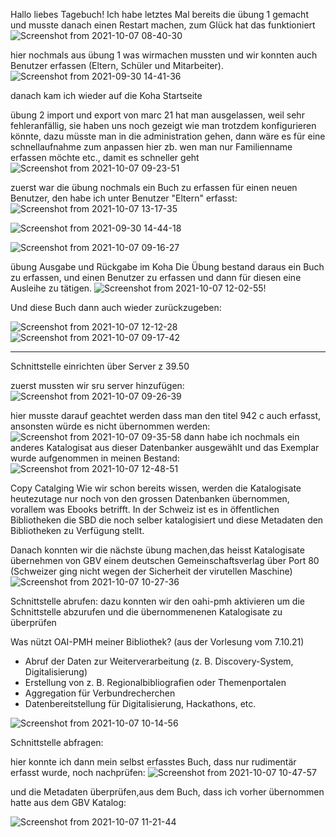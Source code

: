 Hallo liebes Tagebuch!
Ich habe letztes Mal bereits die übung 1 gemacht und musste danach einen Restart machen, zum Glück hat das funktioniert
![Screenshot from 2021-10-07 08-40-30](https://user-images.githubusercontent.com/90834735/136367250-442025bc-f43c-4ea2-891f-58a6dc3e976a.png)

hier nochmals aus übung 1 was wirmachen mussten und wir konnten auch Benutzer erfassen (Eltern, Schüler und Mitarbeiter).
![Screenshot from 2021-09-30 14-41-36](https://user-images.githubusercontent.com/90834735/136373327-138171e9-f8cc-4145-84d3-d39f02a48b8b.png)

danach kam ich wieder auf die
Koha Startseite

übung 2 import und export von marc 21 hat man ausgelassen, weil sehr fehleranfällig, sie haben uns noch gezeigt wie man trotzdem konfigurieren könnte, dazu müsste man in die administration gehen, dann wäre es für eine schnellaufnahme zum anpassen hier zb. wen man nur Familienname erfassen möchte etc., damit es schneller geht
![Screenshot from 2021-10-07 09-23-51](https://user-images.githubusercontent.com/90834735/136372317-7bf4fae1-01b2-4bfa-8170-15e3946b2c26.png)



zuerst war die übung  nochmals ein Buch zu erfassen für einen  neuen Benutzer, den habe ich unter Benutzer "Eltern" erfasst: 
![Screenshot from 2021-10-07 13-17-35](https://user-images.githubusercontent.com/90834735/136374593-e8e486af-c460-4b9a-9862-255bb17f4eec.png)



![Screenshot from 2021-09-30 14-44-18](https://user-images.githubusercontent.com/90834735/136366065-67bbd955-976a-4f14-8435-a22fe3f6919c.png)


![Screenshot from 2021-10-07 09-16-27](https://user-images.githubusercontent.com/90834735/136366431-9cf467be-bcc5-4074-9a28-8943c4242103.png)

übung Ausgabe und Rückgabe im Koha
Die Übung bestand daraus ein Buch zu erfassen, und einen Benutzer zu erfassen und dann für diesen eine  Ausleihe zu tätigen.
![Screenshot from 2021-10-07 12-02-55](https://user-images.githubusercontent.com/90834735/136363637-651566b9-0075-4027-96a6-c7981c56b4b9.png)!


Und diese Buch dann auch wieder zurückzugeben:

![Screenshot from 2021-10-07 12-12-28](https://user-images.githubusercontent.com/90834735/136365086-9f399b78-d163-434f-be46-ee98a05e14f8.png)
![Screenshot from 2021-10-07 09-17-42](https://user-images.githubusercontent.com/90834735/136367722-38b8c79b-3844-43e9-9537-c31f97156683.png)

-------------------------------------------

Schnittstelle einrichten über Server z 39.50



zuerst mussten wir sru server hinzufügen:
![Screenshot from 2021-10-07 09-26-39](https://user-images.githubusercontent.com/90834735/136367850-14098c84-eea2-4491-8b20-6d3eed068459.png)

hier musste darauf geachtet werden dass man den titel 942 c auch erfasst, ansonsten würde es nicht übernommen werden:
![Screenshot from 2021-10-07 09-35-58](https://user-images.githubusercontent.com/90834735/136366935-e4b69188-22e8-410a-b024-ff3a68656440.png)
dann habe ich nochmals ein anderes Katalogisat aus dieser Datenbanker ausgewählt und das
Exemplar wurde aufgenommen in meinen Bestand:
![Screenshot from 2021-10-07 12-48-51](https://user-images.githubusercontent.com/90834735/136370288-97ff46b0-381b-44c3-9905-7958ab29edab.png)



Copy Catalging
Wie wir schon bereits wissen, werden die Katalogisate heutezutage nur noch von den grossen Datenbanken übernommen, vorallem was Ebooks betrifft. In der Schweiz ist es in öffentlichen Bibliotheken die SBD die noch selber katalogisiert und diese Metadaten den Bibliotheken zu Verfügung stellt.

Danach konnten wir die nächste übung machen,das heisst Katalogisate übernehmen von GBV einem deutschen Gemeinschaftsverlag über Port 80 (Schweizer ging nicht wegen der Sicherheit der virutellen Maschine)
![Screenshot from 2021-10-07 10-27-36](https://user-images.githubusercontent.com/90834735/136366158-0a0b076b-6e42-454f-ae53-df7d11ed335b.png)




Schnittstelle abrufen:  dazu konnten wir den oahi-pmh aktivieren um die Schnittstelle abzurufen und die übernommenenen Katalogisate zu überprüfen

Was nützt OAI-PMH meiner Bibliothek? (aus der Vorlesung vom 7.10.21)
  - Abruf der Daten zur Weiterverarbeitung (z. B. Discovery-System, Digitalisierung)
  - Erstellung von z. B. Regionalbibliografien oder Themenportalen
  - Aggregation für Verbundrecherchen
  - Datenbereitstellung für Digitalisierung, Hackathons, etc.

![Screenshot from 2021-10-07 10-14-56](https://user-images.githubusercontent.com/90834735/136368385-05381fb3-66a2-47cd-a480-c118bcbc4ef2.png)

Schnittstelle abfragen:

hier konnte ich dann mein selbst erfasstes Buch, dass nur rudimentär erfasst wurde, noch nachprüfen:
![Screenshot from 2021-10-07 10-47-57](https://user-images.githubusercontent.com/90834735/136371798-49829396-906e-47c8-afe4-b887ea65a141.png)




und die Metadaten überprüfen,aus dem Buch, dass ich vorher übernommen hatte aus dem GBV Katalog:

![Screenshot from 2021-10-07 11-21-44](https://user-images.githubusercontent.com/90834735/136371189-5148a1f6-cb2b-4940-ab31-953d702e2238.png)



